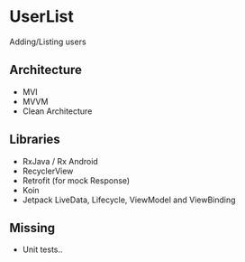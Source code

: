 # UserList

Adding/Listing users

## Architecture

- MVI
- MVVM
- Clean Architecture

## Libraries

- RxJava / Rx Android
- RecyclerView
- Retrofit (for mock Response)
- Koin
- Jetpack LiveData, Lifecycle, ViewModel and ViewBinding

## Missing

- Unit tests..

